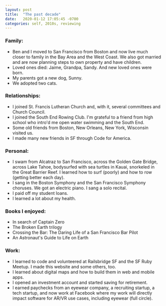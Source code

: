 ```yaml
---
layout: post
title:  "The past decade"
date:   2020-01-12 17:05:45 -0700
categories: self, 2010s, reviewing
---
```


### Family:

- Ben and I moved to San Francisco from Boston and now live much closer to family in the Bay Area and the West Coast. We also got married and are now planning steps to own property and have children.
- Loved ones died: Jaime, Grandpa, Sandy. And new loved ones were born.
- My parents got a new dog, Sunny.
- We adopted two cats.

### Relationships:

- I joined St. Francis Lutheran Church and, with it, several committees and Church Council.
- I joined the South End Rowing Club. I'm grateful to a friend from high school who intro'd me open water swimming and the South End.
- Some old friends from Boston, New Orleans, New York, Wisconsin visited us.
- I made many new friends in SF through Code for America.

### Personal:

- I swam from Alcatraz to San Francisco, across the Golden Gate Bridge, across Lake Tahoe, bodysurfed with sea turtles in Kauai, snorkeled in the Great Barrier Reef. I learned how to surf (poorly) and how to row (getting better each day).
- I sang in the Boston Symphony and the San Francisco Symphony choruses. We got an electric piano. I sang a solo recital.
- I paid off my student loans.
- I learned a lot about my health.

### Books I enjoyed:

- In search of Captain Zero
- The Broken Earth trilogy
- Crossing the Bar: The Daring Life of a San Francisco Bar Pilot
- An Astronaut's Guide to Life on Earth

### Work:

- I learned to code and volunteered at Railsbridge SF and the SF Ruby Meetup. I made this website and some others, too.
- I learned about digital maps and how to build them in web and mobile apps.
- I opened an investment account and started saving for retirement.
- I earned paychecks from an eyewear company, a recruiting startup, a tech startup, and now work at Facebook where my work will directly impact software for AR/VR use cases, including eyewear (full circle).
